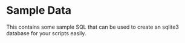 # Sample Data

This contains some sample SQL that can be used to create an sqlite3 database for your scripts easily.
